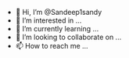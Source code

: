 - 👋 Hi, I’m @Sandeep1sandy
- 👀 I’m interested in ...
- 🌱 I’m currently learning ...
- 💞️ I’m looking to collaborate on ...
- 📫 How to reach me ...

<!---
Sandeep1sandy/Sandeep1sandy is a ✨ special ✨ repository because its `README.md` (this file) appears on your GitHub profile.
You can click the Preview link to take a look at your changes.
--->
